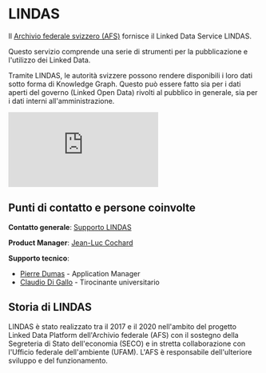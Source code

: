 # LINDAS

Il [Archivio federale svizzero (AFS)](https://www.bar.admin.ch/bar/it/home.html) fornisce il Linked Data Service LINDAS. 
 
Questo servizio comprende una serie di strumenti per la pubblicazione e l'utilizzo dei Linked Data.

Tramite LINDAS, le autorità svizzere possono rendere disponibili i loro dati sotto forma di Knowledge Graph. Questo può essere fatto sia per i dati aperti del governo (Linked Open Data) rivolti al pubblico in generale, sia per i dati interni all'amministrazione.

<iframe class="item-16-9-ratio" frameborder="0" src="https://www.youtube-nocookie.com/embed/{{ i18n "homePageYouTubeVideoID" }}" allow="clipboard-write; encrypted-media; picture-in-picture; web-share" allowfullscreen></iframe>

## Punti di contatto e persone coinvolte

**Contatto generale**:
[Supporto LINDAS](mailto:support.lindas@bar.admin.ch)

**Product Manager**:
[Jean-Luc Cochard](mailto:Jean-luc.cochard@bar.admin.ch)

**Supporto tecnico**:
- [Pierre Dumas](mailto:pierre.dumas@bar.admin.ch) - Application Manager   
- [Claudio Di Gallo](mailto:claudio.digallo@bar.admin.ch) - Tirocinante universitario

## Storia di LINDAS

LINDAS è stato realizzato tra il 2017 e il 2020 nell'ambito del progetto Linked Data Platform dell'Archivio federale (AFS) con il sostegno della Segreteria di Stato dell'economia (SECO) e in stretta collaborazione con l'Ufficio federale dell'ambiente (UFAM). L'AFS è responsabile dell'ulteriore sviluppo e del funzionamento.
